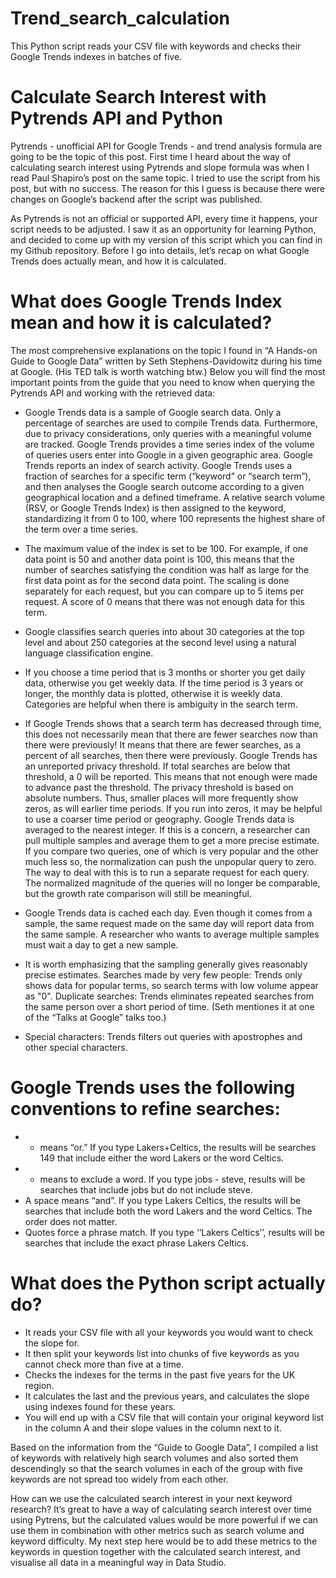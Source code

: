 # Trend_search_calculation
This Python script reads your CSV file with keywords and checks their Google Trends indexes in batches of five.


# Calculate Search Interest with Pytrends API and Python

Pytrends - unofficial API for Google Trends - and trend analysis formula are going to be the topic of this post. First time I heard about the way of calculating search interest using Pytrends and slope formula was when I read Paul Shapiro’s post on the same topic. I tried to use the script from his post, but with no success. The reason for this I guess is because there were changes on Google’s backend after the script was published.

As Pytrends is not an official or supported API, every time it happens, your script needs to be adjusted. I saw it as an opportunity for learning Python, and decided to come up with my version of this script which you can find in my Github repository. Before I go into details, let’s recap on what Google Trends does actually mean, and how it is calculated.

# What does Google Trends Index mean and how it is calculated?

The most comprehensive explanations on the topic I found in “A Hands-on Guide to Google Data” written by Seth Stephens-Davidowitz during his time at Google. (His TED talk is worth watching btw.) Below you will find the most important points from the guide that you need to know when querying the Pytrends API and working with the retrieved data:

* Google Trends data is a sample of Google search data. Only a percentage of searches are used to compile Trends data. Furthermore, due to privacy considerations, only queries with a meaningful volume are tracked.
Google Trends provides a time series index of the volume of queries users enter into Google in a given geographic area. Google Trends reports an index of search activity. Google Trends uses a fraction of searches for a specific term (“keyword” or “search term”), and then analyses the Google search outcome according to a given geographical location and a defined timeframe. A relative search volume (RSV, or Google Trends Index) is then assigned to the keyword, standardizing it from 0 to 100, where 100 represents the highest share of the term over a time series.

* The maximum value of the index is set to be 100. For example, if one data point is 50 and another data point is 100, this means that the number of searches satisfying the condition was half as large for the first data point as for the second data point. The scaling is done separately for each request, but you can compare up to 5 items per request. A score of 0 means that there was not enough data for this term.

* Google classifies search queries into about 30 categories at the top level and about 250 categories at the second level using a natural language classification engine.

* If you choose a time period that is 3 months or shorter you get daily data, otherwise you get weekly data.
If the time period is 3 years or longer, the monthly data is plotted, otherwise it is weekly data.
Categories are helpful when there is ambiguity in the search term.

* If Google Trends shows that a search term has decreased through time, this does not necessarily mean that there are fewer searches now than there were previously! It means that there are fewer searches, as a percent of all searches, then there were previously.
Google Trends has an unreported privacy threshold. If total searches are below that threshold, a 0 will be reported. This means that not enough were made to advance past the threshold. The privacy threshold is based on absolute numbers. Thus, smaller places will more frequently show zeros, as will earlier time periods. If you run into zeros, it may be helpful to use a coarser time period or geography.
Google Trends data is averaged to the nearest integer. If this is a concern, a researcher can pull multiple samples and average them to get a more precise estimate. If you compare two queries, one of which is very popular and the other much less so, the normalization can push the unpopular query to zero. The way to deal with this is to run a separate request for each query. The normalized magnitude of the queries will no longer be comparable, but the growth rate comparison will still be meaningful.

* Google Trends data is cached each day. Even though it comes from a sample, the same request made on the same day will report data from the same sample. A researcher who wants to average multiple samples must wait a day to get a new sample.
* It is worth emphasizing that the sampling generally gives reasonably precise estimates.
Searches made by very few people: Trends only shows data for popular terms, so search terms with low volume appear as "0".
Duplicate searches: Trends eliminates repeated searches from the same person over a short period of time. (Seth mentiones it at one of the “Talks at Google” talks too.)

* Special characters: Trends filters out queries with apostrophes and other special characters.

# Google Trends uses the following conventions to refine searches:
* + means “or.” If you type Lakers+Celtics, the results will be searches 149 that include either the word Lakers or the word Celtics.
* - means to exclude a word. If you type jobs - steve, results will be searches that include jobs but do not include steve.
* A space means “and”. If you type Lakers Celtics, the results will be searches that include both the word Lakers and the word Celtics. The order does not matter.
* Quotes force a phrase match. If you type ‘‘Lakers Celtics’’, results will be searches that include the exact phrase Lakers Celtics.

# What does the Python script actually do?

* It reads your CSV file with all your keywords you would want to check the slope for.
* It then split your keywords list into chunks of five keywords as you cannot check more than five at a time.
* Checks the indexes for the terms in the past five years for the UK region.
* It calculates the last and the previous years, and calculates the slope using indexes found for these years.
* You will end up with a CSV file that will contain your original keyword list in the column A and their slope values in the column next to it.

Based on the information from the “Guide to Google Data”, I compiled a list of keywords with relatively high search volumes and also sorted them descendingly so that the search volumes in each of the group with five keywords are not spread too widely from each other.

How can we use the calculated search interest in your next keyword research?
It’s great to have a way of calculating search interest over time using Pytrens, but the calculated values would be more powerful if we can use them in combination with other metrics such as search volume and keyword difficulty. My next step here would be to add these metrics to the keywords in question together with the calculated search interest, and visualise all data in a meaningful way in Data Studio.
